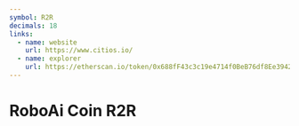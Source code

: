 ```yaml
---
symbol: R2R
decimals: 18
links:
  - name: website
    url: https://www.citios.io/
  - name: explorer
    url: https://etherscan.io/token/0x688fF43c3c19e4714f0BeB76df8Ee394207Ab411
---
```


# RoboAi Coin R2R
